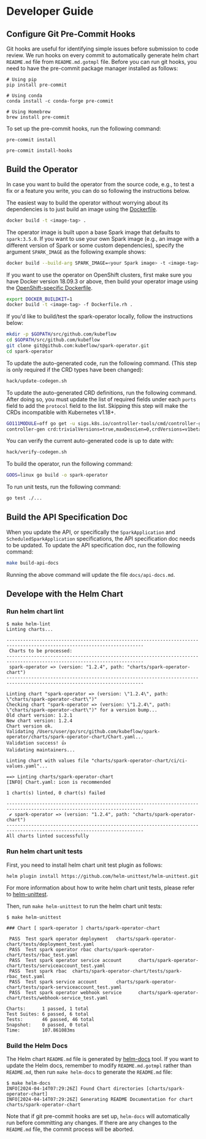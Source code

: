 # Developer Guide

## Configure Git Pre-Commit Hooks

Git hooks are useful for identifying simple issues before submission to code review. We run hooks on every commit to automatically generate helm chart `README.md` file from `README.md.gotmpl` file. Before you can run git hooks, you need to have the pre-commit package manager installed as follows:

```shell
# Using pip
pip install pre-commit

# Using conda
conda install -c conda-forge pre-commit

# Using Homebrew
brew install pre-commit
```

To set up the pre-commit hooks, run the following command:

```shell
pre-commit install

pre-commit install-hooks
```

## Build the Operator

In case you want to build the operator from the source code, e.g., to test a fix or a feature you write, you can do so following the instructions below.

The easiest way to build the operator without worrying about its dependencies is to just build an image using the [Dockerfile](../Dockerfile).

```bash
docker build -t <image-tag> .
```

The operator image is built upon a base Spark image that defaults to `spark:3.5.0`. If you want to use your own Spark image (e.g., an image with a different version of Spark or some custom dependencies), specify the argument `SPARK_IMAGE` as the following example shows:

```bash
docker build --build-arg SPARK_IMAGE=<your Spark image> -t <image-tag> .
```

If you want to use the operator on OpenShift clusters, first make sure you have Docker version 18.09.3 or above, then build your operator image using the [OpenShift-specific Dockerfile](../Dockerfile.rh).

```bash
export DOCKER_BUILDKIT=1
docker build -t <image-tag> -f Dockerfile.rh .
```

If you'd like to build/test the spark-operator locally, follow the instructions below:

```bash
mkdir -p $GOPATH/src/github.com/kubeflow
cd $GOPATH/src/github.com/kubeflow
git clone git@github.com:kubeflow/spark-operator.git
cd spark-operator
```

To update the auto-generated code, run the following command. (This step is only required if the CRD types have been changed):

```bash
hack/update-codegen.sh
```

To update the auto-generated CRD definitions, run the following command. After doing so, you must update the list of required fields under each `ports` field to add the `protocol` field to the list. Skipping this step will make the CRDs incompatible with Kubernetes v1.18+.

```bash
GO111MODULE=off go get -u sigs.k8s.io/controller-tools/cmd/controller-gen
controller-gen crd:trivialVersions=true,maxDescLen=0,crdVersions=v1beta1 paths="./pkg/apis/sparkoperator.k8s.io/v1beta2" output:crd:artifacts:config=./manifest/crds/
```

You can verify the current auto-generated code is up to date with:

```bash
hack/verify-codegen.sh
```

To build the operator, run the following command:

```bash
GOOS=linux go build -o spark-operator
```

To run unit tests, run the following command:

```bash
go test ./...
```

## Build the API Specification Doc

When you update the API, or specifically the `SparkApplication` and `ScheduledSparkApplication` specifications, the API specification doc needs to be updated. To update the API specification doc, run the following command:

```bash
make build-api-docs
```

Running the above command will update the file `docs/api-docs.md`.

## Develope with the Helm Chart

### Run helm chart lint

```shell
$ make helm-lint
Linting charts...

------------------------------------------------------------------------------------------------------------------------
 Charts to be processed:
------------------------------------------------------------------------------------------------------------------------
 spark-operator => (version: "1.2.4", path: "charts/spark-operator-chart")
------------------------------------------------------------------------------------------------------------------------

Linting chart "spark-operator => (version: \"1.2.4\", path: \"charts/spark-operator-chart\")"
Checking chart "spark-operator => (version: \"1.2.4\", path: \"charts/spark-operator-chart\")" for a version bump...
Old chart version: 1.2.1
New chart version: 1.2.4
Chart version ok.
Validating /Users/user/go/src/github.com/kubeflow/spark-operator/charts/spark-operator-chart/Chart.yaml...
Validation success! 👍
Validating maintainers...

Linting chart with values file "charts/spark-operator-chart/ci/ci-values.yaml"...

==> Linting charts/spark-operator-chart
[INFO] Chart.yaml: icon is recommended

1 chart(s) linted, 0 chart(s) failed

------------------------------------------------------------------------------------------------------------------------
 ✔︎ spark-operator => (version: "1.2.4", path: "charts/spark-operator-chart")
------------------------------------------------------------------------------------------------------------------------
All charts linted successfully
```

### Run helm chart unit tests

First, you need to install helm chart unit test plugin as follows:

```shell
helm plugin install https://github.com/helm-unittest/helm-unittest.git
```

For more information about how to write helm chart unit tests, please refer to [helm-unittest](https://github.com/helm-unittest/helm-unittest).

Then, run `make helm-unittest` to run the helm chart unit tests:

```shell
$ make helm-unittest

### Chart [ spark-operator ] charts/spark-operator-chart

 PASS  Test spark operator deployment   charts/spark-operator-chart/tests/deployment_test.yaml
 PASS  Test spark operator rbac charts/spark-operator-chart/tests/rbac_test.yaml
 PASS  Test spark operator service account      charts/spark-operator-chart/tests/serviceaccount_test.yaml
 PASS  Test spark rbac  charts/spark-operator-chart/tests/spark-rbac_test.yaml
 PASS  Test spark service account       charts/spark-operator-chart/tests/spark-serviceaccount_test.yaml
 PASS  Test spark operator webhook service      charts/spark-operator-chart/tests/webhook-service_test.yaml

Charts:      1 passed, 1 total
Test Suites: 6 passed, 6 total
Tests:       46 passed, 46 total
Snapshot:    0 passed, 0 total
Time:        107.861083ms
```

### Build the Helm Docs

The Helm chart `README.md` file is generated by [helm-docs](https://github.com/norwoodj/helm-docs) tool. If you want to update the Helm docs, remember to modify `README.md.gotmpl` rather than `README.md`, then run `make helm-docs` to generate the `README.md` file:

```shell
$ make helm-docs
INFO[2024-04-14T07:29:26Z] Found Chart directories [charts/spark-operator-chart] 
INFO[2024-04-14T07:29:26Z] Generating README Documentation for chart charts/spark-operator-chart 
```

Note that if git pre-commit hooks are set up, `helm-docs` will automatically run before committing any changes. If there are any changes to the `README.md` file, the commit process will be aborted.
